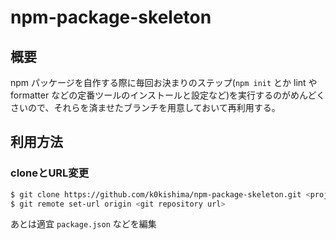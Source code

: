 # npm-package-skeleton

## 概要

npm パッケージを自作する際に毎回お決まりのステップ(`npm init` とか lint や formatter などの定番ツールのインストールと設定など)を実行するのがめんどくさいので、それらを済ませたブランチを用意しておいて再利用する。

## 利用方法

### cloneとURL変更

```bash
$ git clone https://github.com/k0kishima/npm-package-skeleton.git <project_name>
$ git remote set-url origin <git repository url>
```

あとは適宜 `package.json` などを編集
